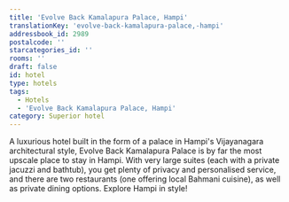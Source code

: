 ```yaml
---
title: 'Evolve Back Kamalapura Palace, Hampi'
translationKey: 'evolve-back-kamalapura-palace,-hampi'
addressbook_id: 2989
postalcode: ''
starcategories_id: ''
rooms: ''
draft: false
id: hotel
type: hotels
tags:
  - Hotels
  - 'Evolve Back Kamalapura Palace, Hampi'
category: Superior hotel
---
```

A luxurious hotel built in the form of a palace in Hampi's Vijayanagara architectural style, Evolve Back Kamalapura Palace is by far the most upscale place to stay in Hampi. With very large suites (each with a private jacuzzi and bathtub), you get plenty of privacy and personalised service, and there are two restaurants (one offering local Bahmani cuisine), as well as private dining options. Explore Hampi in style! 